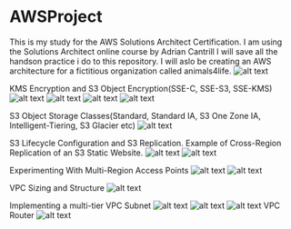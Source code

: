 # AWSProject
This is my study for the AWS Solutions Architect Certification. I am using the Solutions Architect online course by Adrian Cantrill I will save all the handson practice i do to this repository. I will aslo be creating an AWS architecture for a fictitious organization called animals4life.
![alt text](<Screenshot 2024-05-28 203517-1.png>)

KMS Encryption and S3 Object Encryption(SSE-C, SSE-S3, SSE-KMS)
![alt text](<Screenshot 2024-05-30 183150.png>)
![alt text](<Screenshot 2024-05-30 184217.png>)
![alt text](<Screenshot 2024-05-30 192913.png>)
![alt text](<Screenshot 2024-05-30 193857.png>)

S3 Object Storage Classes(Standard, Standard IA, S3 One Zone IA,  Intelligent-Tiering, S3 Glacier etc)
![alt text](<Screenshot 2024-06-03 205957-1.png>)

S3 Lifecycle Configuration and S3 Replication. Example of Cross-Region Replication of an S3 Static Website.
![alt text](<Screenshot 2024-06-03 201534.png>)
![alt text](<Screenshot 2024-06-03 202421.png>) 

Experimenting With Multi-Region Access Points
![alt text](<Screenshot 2024-06-04 114507-1.png>) 
![alt text](<Screenshot 2024-06-04 113722-1.png>)

VPC Sizing and Structure
![alt text](<Screenshot 2024-06-05 230115.png>)

Implementing a multi-tier VPC Subnet
![alt text](<Screenshot 2024-06-06 122135.png>)
![alt text](<Screenshot 2024-06-06 124032.png>)
![alt text](<Screenshot 2024-06-06 124757.png>)
VPC Router
![alt text](<Screenshot 2024-06-10 200729.png>)


